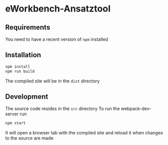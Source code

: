 # eWorkbench-Ansatztool

## Requirements
You need to have a recent version of `npm` installed

## Installation
```bash
npm install
npm run build
```

The compiled site will be in the `dist` directory


## Development
The source code resides in the `src` directory
To run the webpack-dev-server run
```bash
npm start
```
It will open a browser tab with the compiled site and reload it when
changes to the source are made
